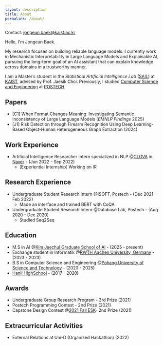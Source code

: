 ```yaml
---
layout: description
title: About
permalink: /about/
---
```

Contact: jongeun.baek@kaist.ac.kr   
   

Hello, I'm Jongeun Baek.

My research focuses on building reliable language models. I currently work in Mechanistic Interpretability in Large Language Models and Explainable AI, pursuing the long-term goal of an AI assistant that can explain knowledge across domains in a trustworthy manner. 

I am a Master’s student in the *Statistical Artificial Intelligence Lab* ([SAIL](https://sailab.kaist.ac.kr/)) at [KAIST]((https://gsai.kaist.ac.kr)), advised by Prof. Jaesik Choi. Previously, I studied [Computer Science and Engineering](https://cse.postech.ac.kr) at [POSTECH](https://postech.ac.kr).

## Papers   
* [C1] When Format Changes Meaning: Investigating Semantic Inconsistency of Large Language Models (*EMNLP Findings* 2025)
* [J1] Risk Detection through Firearm Recognition Using Deep Learning-Based Object-Human Heterogeneous Graph Extraction (2024)

## Work Experience
* Artificial Intelligence Researcher Intern specialized in NLP @[CLOVA]((https://clova.ai/)) in [Naver](https://www.navercorp.com/) - (Jun 2022 - Sep 2022)
   * [Experiential Internship] Working on IR

## Research Experience
* Undergraduate Student Research Intern @ISOFT, Postech - (Dec 2021 - Feb 2022)
   * Made an interface and trained BERT with CoQA    
* Undergraduate Student Research Intern @Database Lab, Postech - (Aug 2020 - Dec 2020)
   * Studied Seq2Seq

## Education
* M.S in AI @[Kim Jaechul Graduate School of AI](https://gsai.kaist.ac.kr) - (2025 - present)
* Exchange student in Informatik @[RWTH Aachen University, Germany](https://www.rwth-aachen.de) - (2023 - 2023)
* B.S in Computer Science and Engineering @[Pohang University of Science and Technology](https://postech.ac.kr) - (2020 - 2025)    
* [Hanil HighSchool](http://www.hanilgo.cnehs.kr/main.do) - (2017 - 2020)   

## Awards
* Undergraduate Group Research Program - 3rd Prize (2021)
* Postech Programming Contest - 2nd Prize (2021)     
* Capstone Design Contest @[2021 
Fall ESK](https://esk.or.kr/)- 2nd Prize (2021)

## Extracurricular Activities
* External Relations at Uni-D (Organized Hackathon) (2022)
